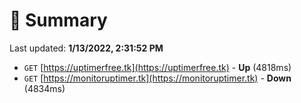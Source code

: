 # 📖 Summary
Last updated: **1/13/2022, 2:31:52 PM**

- `GET` [https://uptimerfree.tk](https://uptimerfree.tk) - **Up** (4818ms)
- `GET` [https://monitoruptimer.tk](https://monitoruptimer.tk) - **Down** (4834ms)
